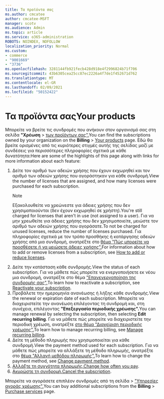 ```yaml
---
title: Τα προϊόντα σας
ms.author: cmcatee
author: cmcatee-MSFT
manager: scotv
ms.audience: Admin
ms.topic: article
ms.service: o365-administration
ROBOTS: NOINDEX, NOFOLLOW
localization_priority: Normal
ms.custom:
- commerce
- "9001669"
- "3736"
ms.openlocfilehash: 3281144fb921fecb428d918e4f2996824b71f706
ms.sourcegitcommit: 43b6305cea25cc87ec2226a4f7de1f452671d762
ms.translationtype: MT
ms.contentlocale: el-GR
ms.lasthandoff: 02/09/2021
ms.locfileid: "50152422"
---
```

# <a name="your-products"></a><span data-ttu-id="56b0e-102">Τα προϊόντα σας</span><span class="sxs-lookup"><span data-stu-id="56b0e-102">Your products</span></span>

<span data-ttu-id="56b0e-103">Μπορείτε να βρείτε τις συνδρομές που ανήκουν στον οργανισμό σας στη σελίδα **"Χρέωση**  >  [των προϊόντων σας".](https://go.microsoft.com/fwlink/p/?linkid=842054)</span><span class="sxs-lookup"><span data-stu-id="56b0e-103">You can find the subscriptions owned by your organization on the **Billing** > [Your products](https://go.microsoft.com/fwlink/p/?linkid=842054) page.</span></span> <span data-ttu-id="56b0e-104">Εδώ θα βρείτε ορισμένες από τις κυριότερες στιγμές αυτής της σελίδας μαζί με συνδέσεις για περισσότερες πληροφορίες σχετικά με κάθε δυνατότητα:</span><span class="sxs-lookup"><span data-stu-id="56b0e-104">Here are some of the highlights of this page along with links for more information about each feature:</span></span>

1. <span data-ttu-id="56b0e-105">Δείτε τον αριθμό των αδειών χρήσης που έχουν εκχωρηθεί και τον αριθμό των αδειών χρήσης που αγοράστηκαν για κάθε συνδρομή.</span><span class="sxs-lookup"><span data-stu-id="56b0e-105">View the number of licenses that are assigned, and how many licenses were purchased for each subscription.</span></span>
    > [!NOTE]
    > <span data-ttu-id="56b0e-106">Εξακολουθείτε να χρεώνεστε για άδειες χρήσης που δεν χρησιμοποιούνται (δεν έχουν εκχωρηθεί σε χρήστη).</span><span class="sxs-lookup"><span data-stu-id="56b0e-106">You're still charged for licenses that aren't in use (not assigned to a user).</span></span> <span data-ttu-id="56b0e-107">Για να μην χρεωθείτε για άδειες χρήσης που δεν χρησιμοποιείτε, μειώστε τον αριθμό των αδειών χρήσης που αγοράσατε.</span><span class="sxs-lookup"><span data-stu-id="56b0e-107">To not be charged for unused licenses, reduce the number of licenses purchased.</span></span> <span data-ttu-id="56b0e-108">Για πληροφορίες σχετικά με τον τρόπο προσθήκης ή κατάργησης αδειών χρήσης από μια συνδρομή, ανατρέξτε στο [θέμα "Πώς μπορείτε να προσθέσετε ή να μειώσετε άδειες χρήσης".](https://docs.microsoft.com/alchemyinsights/how-to-add-or-reduce-licenses)</span><span class="sxs-lookup"><span data-stu-id="56b0e-108">For information about how to add or remove licenses from a subscription, see [How to add or reduce licenses](https://docs.microsoft.com/alchemyinsights/how-to-add-or-reduce-licenses).</span></span>
2. <span data-ttu-id="56b0e-109">Δείτε την κατάσταση κάθε συνδρομής.</span><span class="sxs-lookup"><span data-stu-id="56b0e-109">View the status of each subscription.</span></span> <span data-ttu-id="56b0e-110">Για να μάθετε πώς μπορείτε να ενεργοποιήσετε εκ νέου μια συνδρομή, ανατρέξτε στο θέμα ["Επανενεργοποίηση της συνδρομής σας".](reactivate-your-subscription.md)</span><span class="sxs-lookup"><span data-stu-id="56b0e-110">To learn how to reactivate a subscription, see [Reactivate your subscription](reactivate-your-subscription.md).</span></span>
3. <span data-ttu-id="56b0e-111">Προβάλετε την ημερομηνία ανανέωσης ή λήξης κάθε συνδρομής.</span><span class="sxs-lookup"><span data-stu-id="56b0e-111">View the renewal or expiration date of each subscription.</span></span> <span data-ttu-id="56b0e-112">Μπορείτε να διαχειριστείτε την ανανέωση επιλέγοντας τη συνδρομή και, στη συνέχεια, επιλέγοντας **"Επεξεργασία περιοδικής χρέωσης".**</span><span class="sxs-lookup"><span data-stu-id="56b0e-112">You can manage renewal by selecting the subscription, then selecting **Edit recurring billing**.</span></span> <span data-ttu-id="56b0e-113">Για να μάθετε πώς μπορείτε να διαχειριστείτε την περιοδική χρέωση, ανατρέξτε [στο θέμα "Διαχείριση περιοδικής χρέωσης".](manage-auto-renewal.md)</span><span class="sxs-lookup"><span data-stu-id="56b0e-113">To learn how to manage recurring billing, see [Manage recurring billing](manage-auto-renewal.md).</span></span>
4. <span data-ttu-id="56b0e-114">Δείτε τη μέθοδο πληρωμής που χρησιμοποιείται για κάθε συνδρομή.</span><span class="sxs-lookup"><span data-stu-id="56b0e-114">View the payment method used for each subscription.</span></span> <span data-ttu-id="56b0e-115">Για να μάθετε πώς μπορείτε να αλλάξετε τη μέθοδο πληρωμής, ανατρέξτε στο [θέμα "Αλλαγή μεθόδου πληρωμής".](change-payment-method.md)</span><span class="sxs-lookup"><span data-stu-id="56b0e-115">To learn how to change the payment method, see [Change payment method](change-payment-method.md).</span></span>
5. <span data-ttu-id="56b0e-116">[Αλλάξτε τη συχνότητα πληρωμής.](change-how-often-you-pay.md)</span><span class="sxs-lookup"><span data-stu-id="56b0e-116">[Change how often you pay](change-how-often-you-pay.md).</span></span>
6. <span data-ttu-id="56b0e-117">[Ακυρώστε τη συνδρομή.](https://go.microsoft.com/fwlink/?linkid=2119113)</span><span class="sxs-lookup"><span data-stu-id="56b0e-117">[Cancel the subscription](https://go.microsoft.com/fwlink/?linkid=2119113).</span></span>

<span data-ttu-id="56b0e-118">Μπορείτε να αγοράσετε επιπλέον συνδρομές από τη σελίδα  >  ["Υπηρεσίες αγοράς χρέωσης".](https://go.microsoft.com/fwlink/p/?linkid=868433)</span><span class="sxs-lookup"><span data-stu-id="56b0e-118">You can buy additional subscriptions from the **Billing** > [Purchase services](https://go.microsoft.com/fwlink/p/?linkid=868433) page.</span></span>